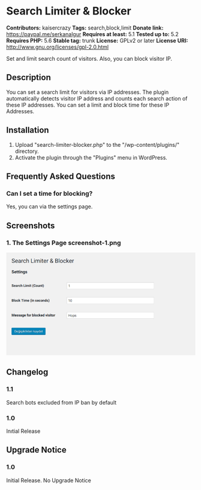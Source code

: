 # Search Limiter & Blocker
**Contributors:** kaisercrazy
**Tags:** search,block,limit
**Donate link:** https://paypal.me/serkanalgur
**Requires at least:** 5.1
**Tested up to:** 5.2
**Requires PHP:** 5.6
**Stable tag:** trunk
**License:** GPLv2 or later
**License URI:** http://www.gnu.org/licenses/gpl-2.0.html

Set and limit search count of visitors. Also, you can block visitor IP.


## Description
You can set a search limit for visitors via IP addresses. The plugin automatically detects visitor IP address and counts each search action of these IP addresses. You can set a limit and block time for these IP Addresses.


## Installation
1. Upload \"search-limiter-blocker.php\" to the \"/wp-content/plugins/\" directory.
2. Activate the plugin through the \"Plugins\" menu in WordPress.


## Frequently Asked Questions

### Can I set a time for blocking?
Yes, you can via the settings page.

## Screenshots
### 1. The Settings Page screenshot-1.png
![](screenshot-1.png)

## Changelog

### 1.1
Search bots excluded from IP ban by default

### 1.0
Inıtial Release

## Upgrade Notice

### 1.0
Initial Release. No Upgrade Notice
